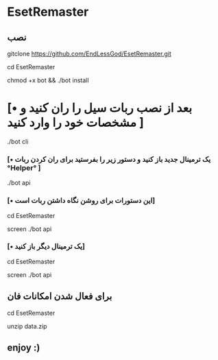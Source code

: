 # EsetRemaster

## نصب

gitclone https://github.com/EndLessGod/EsetRemaster.git 

cd EsetRemaster

chmod +x bot && ./bot install 

# [• بعد از نصب ربات سیل را ران کنید و مشخصات خود را وارد کنید ]

./bot cli 

### [• یک ترمینال جدید باز کنید و دستور زیر را بفرستید برای ران کردن ربات °Helper° ]

./bot api 

### [• این دستورات برای روشن نگاه داشتن ربات است]

cd EsetRemaster 

screen ./bot api

### [• یک ترمینال دیگر باز کنید]


cd EsetRemaster

screen ./bot api

## برای فعال شدن امکانات فان

cd EsetRemaster 

unzip data.zip

## enjoy :)



